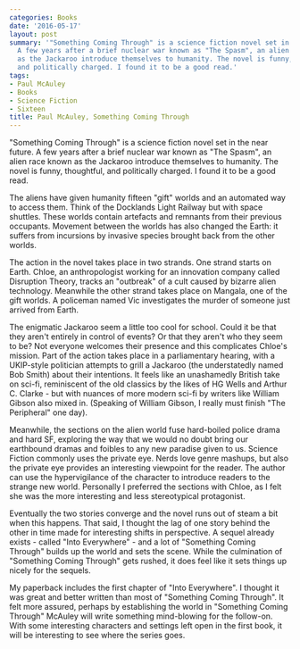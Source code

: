 ```yaml
---
categories: Books
date: '2016-05-17'
layout: post
summary: '"Something Coming Through" is a science fiction novel set in the near future.
  A few years after a brief nuclear war known as "The Spasm", an alien race known
  as the Jackaroo introduce themselves to humanity. The novel is funny, thoughtful,
  and politically charged. I found it to be a good read.'
tags:
- Paul McAuley
- Books
- Science Fiction
- Sixteen
title: Paul McAuley, Something Coming Through
---
```


"Something Coming Through" is a science fiction novel set in the near future. A few years after a brief nuclear war known as "The Spasm", an alien race known as the Jackaroo introduce themselves to humanity. The novel is funny, thoughtful, and politically charged. I found it to be a good read.

The aliens have given humanity fifteen "gift" worlds and an automated way to access them. Think of the Docklands Light Railway but with space shuttles. These worlds contain artefacts and remnants from their previous occupants. Movement between the worlds has also changed the Earth: it suffers from incursions by invasive species brought back from the other worlds.

The action in the novel takes place in two strands. One strand starts on Earth. Chloe, an anthropologist working for an innovation company called Disruption Theory, tracks an "outbreak" of a cult caused by bizarre alien technology. Meanwhile the other strand takes place on Mangala, one of the gift worlds. A policeman named Vic investigates the murder of someone just arrived from Earth.

The enigmatic Jackaroo seem a little too cool for school. Could it be that they aren't entirely in control of events? Or that they aren't who they seem to be? Not everyone welcomes their presence and this complicates Chloe's mission. Part of the action takes place in a parliamentary hearing, with a UKIP-style politician attempts to grill a Jackaroo (the understatedly named Bob Smith) about their intentions. It feels like an unashamedly British take on sci-fi, reminiscent of the old classics by the likes of HG Wells and Arthur C. Clarke - but with nuances of more modern sci-fi by writers like William Gibson also mixed in. (Speaking of William Gibson, I really must finish "The Peripheral" one day).

Meanwhile, the sections on the alien world fuse hard-boiled police drama and hard SF, exploring the way that we would no doubt bring our earthbound dramas and foibles to any new paradise given to us. Science Fiction commonly uses the private eye. Nerds love genre mashups, but also the private eye provides an interesting viewpoint for the reader. The author can use the hypervigilance of the character to introduce readers to the strange new world. Personally I preferred the sections with Chloe, as I felt she was the more interesting and less stereotypical protagonist.

Eventually the two stories converge and the novel runs out of steam a bit when this happens. That said, I thought the lag of one story behind the other in time made for interesting shifts in perspective. A sequel already exists - called "Into Everywhere" - and a lot of "Something Coming Through" builds up the world and sets the scene. While the culmination of "Something Coming Through" gets rushed, it does feel like it sets things up nicely for the sequels.

My paperback includes the first chapter of "Into Everywhere". I thought it was great and better written than most of "Something Coming Through". It felt more assured, perhaps by establishing the world in "Something Coming Through" McAuley will write something mind-blowing for the follow-on. With some interesting characters and settings left open in the first book, it will be interesting to see where the series goes.